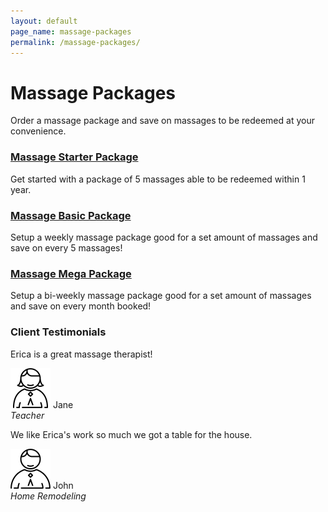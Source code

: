 ```yaml
---
layout: default
page_name: massage-packages
permalink: /massage-packages/
---
```


<!--=== Breadcrumbs v3 ===-->
<div class="breadcrumbs-v3 img-v1">
  <div class="container text-center">
    <h1>Massage Packages</h1>
    <p>Order a massage package and save on massages to be redeemed at your convenience.</p>
  </div><!--/end container-->
</div>
<!--=== End Breadcrumbs v3 ===-->

<!--=== Profile ===-->
<div class="container content profile">
  <div class="row">
    <div class="col-md-4">
      <div class="thumbnails thumbnail-style thumbnail-kenburn">
        <div class="caption">
          <h3><a class="hover-effect" href="#">Massage Starter Package</a></h3>
          <p>Get started with a package of 5 massages able to be redeemed within 1 year.</p>
        </div>
      </div>
    </div>
    <div class="col-md-4">
      <div class="thumbnails thumbnail-style thumbnail-kenburn">
        <div class="caption">
          <h3><a class="hover-effect" href="#">Massage Basic Package</a></h3>
          <p>Setup a weekly massage package good for a set amount of massages and save on every 5 massages!</p>
        </div>
      </div>
    </div>
    <div class="col-md-4">
      <div class="thumbnails thumbnail-style thumbnail-kenburn">
        <div class="caption">
          <h3><a class="hover-effect" href="#">Massage Mega Package</a></h3>
          <p>Setup a bi-weekly massage package good for a set amount of massages and save on every month booked!</p>
        </div>
      </div>
    </div>
  </div>
  <div class="row clear">
    <div class="col-md-12">
      <h3>Client Testimonials</h3>
    </div>
    <div class="col-sm-6">
      <div class="testimonials-v4 md-margin-bottom-50">
        <div class="testimonials-v4-in">
          <p>Erica is a great massage therapist!</p>
        </div>
        <img class="rounded-x" src="/assets/images/testimonials/woman.png" alt="thumb">
        <span class="testimonials-author">
          Jane<br>
          <em>Teacher</em>
        </span>
      </div>
    </div>
    <div class="col-sm-6">
      <div class="testimonials-v4">
        <div class="testimonials-v4-in">
          <p>We like Erica's work so much we got a table for the house.</p>
        </div>
        <img class="rounded-x" src="/assets/images/testimonials/man.png" alt="thumb">
        <span class="testimonials-author">
          John<br>
          <em>Home Remodeling</em>
        </span>
      </div>
    </div>
  </div>
</div>
<!--=== End Profile ===-->
